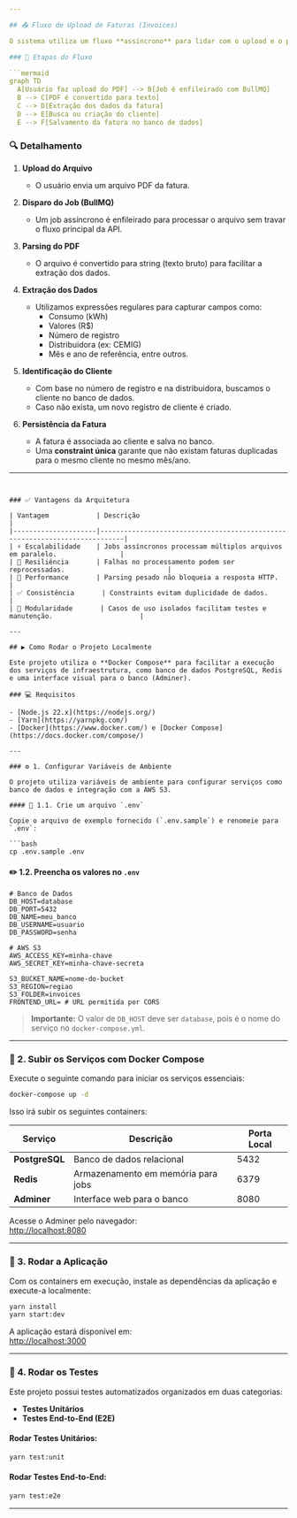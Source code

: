 ```yaml
---

## 📤 Fluxo de Upload de Faturas (Invoices)

O sistema utiliza um fluxo **assíncrono** para lidar com o upload e o processamento de faturas de energia elétrica em PDF. Essa arquitetura foi desenhada pensando em **escalabilidade**, **desempenho** e **robustez**.

### 🧭 Etapas do Fluxo

```mermaid
graph TD
  A[Usuário faz upload do PDF] --> B[Job é enfileirado com BullMQ]
  B --> C[PDF é convertido para texto]
  C --> D[Extração dos dados da fatura]
  D --> E[Busca ou criação do cliente]
  E --> F[Salvamento da fatura no banco de dados]
```

### 🔍 Detalhamento

1. **Upload do Arquivo**
   - O usuário envia um arquivo PDF da fatura.

2. **Disparo do Job (BullMQ)**
   - Um job assíncrono é enfileirado para processar o arquivo sem travar o fluxo principal da API.

3. **Parsing do PDF**
   - O arquivo é convertido para string (texto bruto) para facilitar a extração dos dados.

4. **Extração dos Dados**
   - Utilizamos expressões regulares para capturar campos como:
     - Consumo (kWh)
     - Valores (R$)
     - Número de registro
     - Distribuidora (ex: CEMIG)
     - Mês e ano de referência, entre outros.

5. **Identificação do Cliente**
   - Com base no número de registro e na distribuidora, buscamos o cliente no banco de dados.
   - Caso não exista, um novo registro de cliente é criado.

6. **Persistência da Fatura**
   - A fatura é associada ao cliente e salva no banco.
   - Uma **constraint única** garante que não existam faturas duplicadas para o mesmo cliente no mesmo mês/ano.

---
```


### ✅ Vantagens da Arquitetura

| Vantagem            | Descrição                                                                  |
|---------------------|----------------------------------------------------------------------------|
| ⚡ Escalabilidade    | Jobs assíncronos processam múltiplos arquivos em paralelo.                |
| 🔁 Resiliência       | Falhas no processamento podem ser reprocessadas.                          |
| 🚀 Performance       | Parsing pesado não bloqueia a resposta HTTP.                              |
| ✅ Consistência       | Constraints evitam duplicidade de dados.                                  |
| 🧩 Modularidade       | Casos de uso isolados facilitam testes e manutenção.                      |

---

## ▶️ Como Rodar o Projeto Localmente

Este projeto utiliza o **Docker Compose** para facilitar a execução dos serviços de infraestrutura, como banco de dados PostgreSQL, Redis e uma interface visual para o banco (Adminer).

### 💻 Requisitos

- [Node.js 22.x](https://nodejs.org/)
- [Yarn](https://yarnpkg.com/)
- [Docker](https://www.docker.com/) e [Docker Compose](https://docs.docker.com/compose/)

---

### ⚙️ 1. Configurar Variáveis de Ambiente

O projeto utiliza variáveis de ambiente para configurar serviços como banco de dados e integração com a AWS S3.

#### 📄 1.1. Crie um arquivo `.env`

Copie o arquivo de exemplo fornecido (`.env.sample`) e renomeie para `.env`:

```bash
cp .env.sample .env
```

#### ✏️ 1.2. Preencha os valores no `.env`

```env
# Banco de Dados
DB_HOST=database
DB_PORT=5432
DB_NAME=meu_banco
DB_USERNAME=usuario
DB_PASSWORD=senha

# AWS S3
AWS_ACCESS_KEY=minha-chave
AWS_SECRET_KEY=minha-chave-secreta

S3_BUCKET_NAME=nome-do-bucket
S3_REGION=regiao
S3_FOLDER=invoices
FRONTEND_URL= # URL permitida por CORS
```

> **Importante:** O valor de `DB_HOST` deve ser `database`, pois é o nome do serviço no `docker-compose.yml`.

---

### 🐳 2. Subir os Serviços com Docker Compose

Execute o seguinte comando para iniciar os serviços essenciais:

```bash
docker-compose up -d
```

Isso irá subir os seguintes containers:

| Serviço       | Descrição                            | Porta Local |
|---------------|--------------------------------------|-------------|
| **PostgreSQL** | Banco de dados relacional            | 5432        |
| **Redis**      | Armazenamento em memória para jobs  | 6379        |
| **Adminer**    | Interface web para o banco           | 8080        |

Acesse o Adminer pelo navegador:  
[http://localhost:8080](http://localhost:8080)

---

### 🚀 3. Rodar a Aplicação

Com os containers em execução, instale as dependências da aplicação e execute-a localmente:

```bash
yarn install
yarn start:dev
```

A aplicação estará disponível em:  
[http://localhost:3000](http://localhost:3000)

---

### 🧪 4. Rodar os Testes

Este projeto possui testes automatizados organizados em duas categorias:

- **Testes Unitários**
- **Testes End-to-End (E2E)**

#### Rodar Testes Unitários:

```bash
yarn test:unit
```

#### Rodar Testes End-to-End:

```bash
yarn test:e2e
```

---
